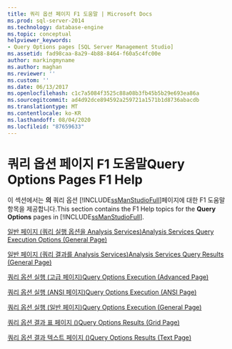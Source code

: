 ```yaml
---
title: 쿼리 옵션 페이지 F1 도움말 | Microsoft Docs
ms.prod: sql-server-2014
ms.technology: database-engine
ms.topic: conceptual
helpviewer_keywords:
- Query Options pages [SQL Server Management Studio]
ms.assetid: fad98caa-8a29-4b88-8464-f60a5c4fc00e
author: markingmyname
ms.author: maghan
ms.reviewer: ''
ms.custom: ''
ms.date: 06/13/2017
ms.openlocfilehash: c1c7a5084f3525c88a08b3fb45b5b29e693ea86a
ms.sourcegitcommit: ad4d92dce894592a259721a1571b1d8736abacdb
ms.translationtype: MT
ms.contentlocale: ko-KR
ms.lasthandoff: 08/04/2020
ms.locfileid: "87659633"
---
```

# <a name="query-options-pages-f1-help"></a><span data-ttu-id="5188f-102">쿼리 옵션 페이지 F1 도움말</span><span class="sxs-lookup"><span data-stu-id="5188f-102">Query Options Pages F1 Help</span></span>

<span data-ttu-id="5188f-103">이 섹션에서는 **의** 쿼리 옵션 [!INCLUDE[ssManStudioFull](../includes/ssmanstudiofull-md.md)]페이지에 대한 F1 도움말 항목을 제공합니다.</span><span class="sxs-lookup"><span data-stu-id="5188f-103">This section contains the F1 Help topics for the **Query Options** pages in [!INCLUDE[ssManStudioFull](../includes/ssmanstudiofull-md.md)].</span></span>

[<span data-ttu-id="5188f-104">일반 페이지 &#40;쿼리 실행 옵션을 Analysis Services&#41;</span><span class="sxs-lookup"><span data-stu-id="5188f-104">Analysis Services Query Execution Options &#40;General Page&#41;</span></span>](analysis-services-query-execution-options-general-page.md)

[<span data-ttu-id="5188f-105">일반 페이지 &#40;쿼리 결과를 Analysis Services&#41;</span><span class="sxs-lookup"><span data-stu-id="5188f-105">Analysis Services Query Results &#40;General Page&#41;</span></span>](../../2014/database-engine/analysis-services-query-results-general-page.md)

[<span data-ttu-id="5188f-106">쿼리 옵션 실행 &#40;고급 페이지&#41;</span><span class="sxs-lookup"><span data-stu-id="5188f-106">Query Options Execution &#40;Advanced Page&#41;</span></span>](../../2014/database-engine/query-options-execution-advanced-page.md)

[<span data-ttu-id="5188f-107">쿼리 옵션 실행 &#40;ANSI 페이지&#41;</span><span class="sxs-lookup"><span data-stu-id="5188f-107">Query Options Execution &#40;ANSI Page&#41;</span></span>](../../2014/database-engine/query-options-execution-ansi-page.md)

[<span data-ttu-id="5188f-108">쿼리 옵션 실행 &#40;일반 페이지&#41;</span><span class="sxs-lookup"><span data-stu-id="5188f-108">Query Options Execution &#40;General Page&#41;</span></span>](../../2014/database-engine/query-options-execution-general-page.md)
  
[<span data-ttu-id="5188f-109">쿼리 옵션 결과 표 페이지 &#40;&#41;</span><span class="sxs-lookup"><span data-stu-id="5188f-109">Query Options Results &#40;Grid Page&#41;</span></span>](../../2014/database-engine/query-options-results-grid-page.md)

[<span data-ttu-id="5188f-110">쿼리 옵션 결과 텍스트 페이지 &#40;&#41;</span><span class="sxs-lookup"><span data-stu-id="5188f-110">Query Options Results &#40;Text Page&#41;</span></span>](../../2014/database-engine/query-options-results-text-page.md)